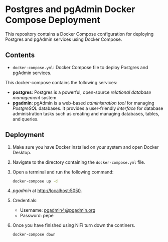 # Postgres and pgAdmin Docker Compose Deployment

This repository contains a Docker Compose configuration for deploying Postgres and pgAdmin services using Docker Compose.

## Contents

- `docker-compose.yml`: Docker Compose file to deploy Postgres and pgAdmin services.

This docker-compose contains the following services:

- **postgres**: Postgres is a powerful, open-source *relational database management* system.
- **pgadmin**: pgAdmin is a web-based *administration tool* for managing *PostgreSQL* databases. It provides a user-friendly *interface* for database administration tasks such as creating and managing databases, tables, and queries.

## Deployment

1. Make sure you have Docker installed on your system and open Docker Desktop.

2.  Navigate to the directory containing the `docker-compose.yml` file.

3. Open a terminal and run the following command:
   ```bash
   docker-compose up -d
   ```

4. *pgadmin* at [http://localhost:5050](http://localhost:5050).

5. Credentials:
    * Username: pgadmin4@pgadmin.org
    * Password: pepe

6. Once you have finished using NiFi turn down the continers.
    ```bash
    docker-compose down
    ```